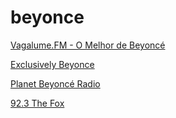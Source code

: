 # beyonce

[Vagalume.FM - O Melhor de Beyoncé](https://stream.vagalume.fm/hls/1524166820939567/aac.m3u8)

[Exclusively Beyonce](https://streaming.exclusive.radio/er/beyonce/icecast.audio)

[Planet Beyoncé Radio](https://mp3.planetradio.de/plrchannels/hqstars17.aac)

[92.3 The Fox](https://playerservices.streamtheworld.com/api/livestream-redirect/KOFXFMAAC.aac?dist=onlineradiobox)

